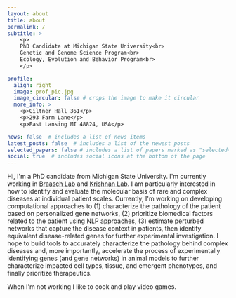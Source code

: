 ```yaml
---
layout: about
title: about
permalink: /
subtitle: >
    <p>
    PhD Candidate at Michigan State University<br>
    Genetic and Genome Science Program<br>
    Ecology, Evolution and Behavior Program<br>
    </p>

profile:
  align: right
  image: prof_pic.jpg
  image_circular: false # crops the image to make it circular
  more_info: >
    <p>Giltner Hall 361</p>
    <p>293 Farm Lane</p>
    <p>East Lansing MI 48824, USA</p>

news: false  # includes a list of news items
latest_posts: false  # includes a list of the newest posts
selected_papers: false # includes a list of papers marked as "selected={true}"
social: true  # includes social icons at the bottom of the page
---
```


Hi, I'm a PhD candidate from Michigan State University. I'm currently working in [Braasch Lab](https://www.fishevodevogeno.org) and [Krishnan Lab](https://www.thekrishnanlab.org). I am particularly interested in how to identify and evaluate the molecular basis of rare and complex diseases at individual patient scales. Currently, I'm working on developing computational approaches to (1) characterize the pathology of the patient based on personalized gene networks, (2) prioritize biomedical factors related to the patient using NLP approaches, (3) estimate perturbed networks that capture the disease context in patients, then identify equivalent disease-related genes for further experimental investigation. I hope to build tools to accurately characterize the pathology behind complex diseases and, more importantly, accelerate the process of experimentally identifying genes (and gene networks) in animal models to further characterize impacted cell types, tissue, and emergent phenotypes, and finally prioritize therapeutics.

When I'm not working I like to cook and play video games.
